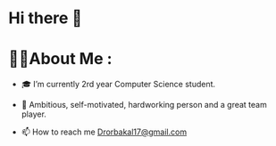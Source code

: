# Hi there 👋

# 🙋‍♂️About Me :
- 🎓 I’m currently 2rd year Computer Science student.

- 💪 Ambitious, self-motivated, hardworking person and a great team player.

- 📫 How to reach me Drorbakal17@gmail.com 

<!--
**Drorbakal/Drorbakal** is a ✨ _special_ ✨ repository because its `README.md` (this file) appears on your GitHub profile.

Here are some ideas to get you started:

- 🔭 I’m currently working on ...
- 🌱 I’m currently learning ...
- 👯 I’m looking to collaborate on ...
- 🤔 I’m looking for help with ...
- 💬 Ask me about ...
- 📫 How to reach me: ...
- 😄 Pronouns: ...
- ⚡ Fun fact: ...
-->
